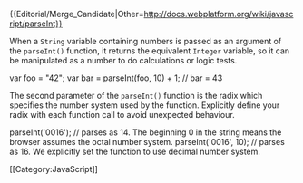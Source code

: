 {{Editorial/Merge_Candidate|Other=http://docs.webplatform.org/wiki/javascript/parseInt}}

When a <code>String</code> variable containing numbers is passed as an argument of the <code>parseInt()</code> function, it returns the equivalent <code>Integer</code> variable, so it can be manipulated as a number to do calculations or logic tests.

 var foo = "42";
 var bar = parseInt(foo, 10) + 1; // bar = 43

The second parameter of the <code>parseInt()</code> function is the radix which specifies the number system used by the function. Explicitly define your radix with each function call to avoid unexpected behaviour.

 parseInt('0016'); // parses as 14. The beginning 0 in the string means the browser assumes the octal number system.
 parseInt('0016', 10); // parses as 16. We explicitly set the function to use decimal number system.

[[Category:JavaScript]]